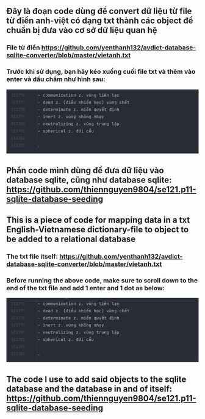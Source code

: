 ## Đây là đoạn code dùng để convert dữ liệu từ file từ điển anh-việt có dạng txt thành các object để chuẩn bị đưa vào cơ sở dữ liệu quan hệ
### File từ điển https://github.com/yenthanh132/avdict-database-sqlite-converter/blob/master/vietanh.txt
### Trước khi sử dụng, bạn hãy kéo xuống cuối file txt và thêm vào enter và dấu chấm như hình sau:
![img.png](img.png)

## Phần code mình dùng để đưa dữ liệu vào database sqlite, cũng như database sqlite: https://github.com/thiennguyen9804/se121.p11-sqlite-database-seeding

## This is a piece of code for mapping data in a txt English-Vietnamese dictionary-file to object to be added to a relational database

### The txt file itself: https://github.com/yenthanh132/avdict-database-sqlite-converter/blob/master/vietanh.txt
### Before running the above code, make sure to scroll down to the end of the txt file and add 1 enter and 1 dot as below:
![img.png](img.png)

## The code I use to add said objects to the sqlite database and the database in and of itself: https://github.com/thiennguyen9804/se121.p11-sqlite-database-seeding